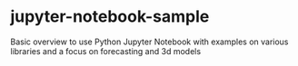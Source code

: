 # jupyter-notebook-sample
Basic overview to use Python Jupyter Notebook with examples on various libraries and a focus on forecasting and 3d models
